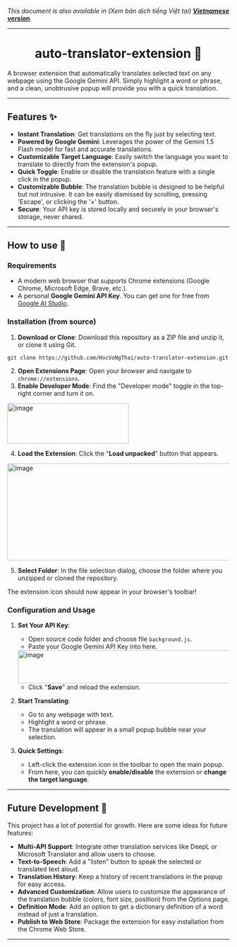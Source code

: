 _This document is also available in (Xem bản dịch tiếng Việt tại) [**Vietnamese version**](./README.vie.md)._
<hr>
<div align = "center">
  
  # auto-translator-extension 📝

</div>
A browser extension that automatically translates selected text on any webpage using the Google Gemini API. Simply highlight a word or phrase, and a clean, unobtrusive popup will provide you with a quick translation.

---
## Features ✨
- **Instant Translation**: Get translations on the fly just by selecting text.
- **Powered by Google Gemini**: Leverages the power of the Gemini 1.5 Flash model for fast and accurate translations.
- **Customizable Target Language**: Easily switch the language you want to translate to directly from the extension's popup.
- **Quick Toggle**: Enable or disable the translation feature with a single click in the popup.
- **Customizable Bubble**: The translation bubble is designed to be helpful but not intrusive. It can be easily dismissed by scrolling, pressing 'Escape', or clicking the '×' button.
- **Secure**: Your API key is stored locally and securely in your browser's storage, never shared.

---
## How to use 🔧

### Requirements

- A modern web browser that supports Chrome extensions (Google Chrome, Microsoft Edge, Brave, etc.).
- A personal **Google Gemini API Key**. You can get one for free from [Google AI Studio](https://aistudio.google.com/app/apikey).

### Installation (from source)

1.  **Download or Clone**: Download this repository as a ZIP file and unzip it, or clone it using Git.
```
git clone https://github.com/HocVoNgThai/auto-translator-extension.git
```
2.  **Open Extensions Page**: Open your browser and navigate to `chrome://extensions`.
3.  **Enable Developer Mode**: Find the "Developer mode" toggle in the top-right corner and turn it on.
<img width="275" height="91" alt="image" src="https://github.com/user-attachments/assets/c8926036-884a-4422-80c1-bb19b1f0ba6f" />

4.  **Load the Extension**: Click the "**Load unpacked**" button that appears.
<img width="557" height="220" alt="image" src="https://github.com/user-attachments/assets/ed1cb4a9-2b3f-4fe1-ab7e-5d6cdd54a305" />

5.  **Select Folder**: In the file selection dialog, choose the folder where you unzipped or cloned the repository.

The extension icon should now appear in your browser's toolbar!

### Configuration and Usage

1.  **Set Your API Key**:
    - Open source code folder and choose file `background.js`.
    - Paste your Google Gemini API Key into here.
     <img width="555" height="75" alt="image" src="https://github.com/user-attachments/assets/ccfd3499-c348-4db3-bb69-a5cf7468dd71" />
     
    - Click "**Save**" and reload the extension.
2.  **Start Translating**:
    - Go to any webpage with text.
    - Highlight a word or phrase.
    - The translation will appear in a small popup bubble near your selection.
3.  **Quick Settings**:
    - Left-click the extension icon in the toolbar to open the main popup.
    - From here, you can quickly **enable/disable** the extension or **change the target language**.

---
## Future Development 🚀 

This project has a lot of potential for growth. Here are some ideas for future features:

- **Multi-API Support**: Integrate other translation services like DeepL or Microsoft Translator and allow users to choose.
- **Text-to-Speech**: Add a "listen" button to speak the selected or translated text aloud.
- **Translation History**: Keep a history of recent translations in the popup for easy access.
- **Advanced Customization**: Allow users to customize the appearance of the translation bubble (colors, font size, position) from the Options page.
- **Definition Mode**: Add an option to get a dictionary definition of a word instead of just a translation.
- **Publish to Web Store**: Package the extension for easy installation from the Chrome Web Store.

---


